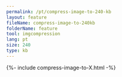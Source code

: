 ```yaml
---
permalink: /pt/compress-image-to-240-kb
layout: feature
fileName: compress-image-to-240kb
folderName: feature
tool: imgcompression
lang: pt
size: 240
type: kb
---
```


{%- include compress-image-to-X.html -%}
